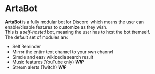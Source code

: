 # ArtaBot
**ArtaBot** is a fully modular bot for Discord, which means the user can enable/disable features to customize as they wish.  
This is a *self-hosted* bot, meaning the user has to host the bot themself.  
The default set of modules are:  
* Self Reminder  
* Mirror the entire text channel to your own channel  
* Simple and easy wikipedia search result  
* Music features (YouTube only) ***WIP***  
* Stream alerts (Twitch) ***WIP***  
